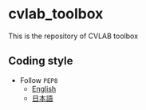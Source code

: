 # cvlab_toolbox
This is the repository of CVLAB toolbox

## Coding style
- Follow `PEP8`
  - [English](https://www.python.org/dev/peps/pep-0008/)
  - [日本語](http://pep8-ja.readthedocs.io/ja/latest/)

